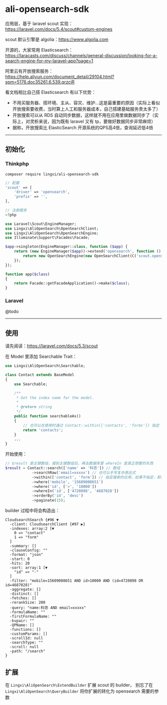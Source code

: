 # ali-opensearch-sdk

应用层，基于 laravel scout 实现：https://laravel.com/docs/5.4/scout#custom-engines

scout 默认引擎是 algolia：https://www.algolia.com

开源的，大家常用 Elasticsearch：https://laracasts.com/discuss/channels/general-discussion/looking-for-a-search-engine-for-my-laravel-app?page=1

阿里云有开放搜索服务：https://help.aliyun.com/document_detail/29104.html?spm=5176.doc35261.6.539.qrzcjR

看文档相比自己搭 Elasticsearch 有以下优势：

- 不用买服务器、搭环境、主从、容灾、维护...这是最重要的原因（实际上看似开放搜索要收费，当时算上人工和服务器成本，自己搭建基础服务贵太多了）
- 开放搜索可以从 RDS 自动同步数据，这样就不用在应用里做数据同步了（实际上，对灵析来说，因为既有 laravel 又有 tp，要做好数据同步非常麻烦）
- 据称，开放搜索比 ElasticSearch 开源系统的QPS高4倍，查询延迟低4倍

---

## 初始化

### Thinkphp

```shell
composer require lingxi/ali-opensearch-sdk
```

```php
// 配置
'scout' => [
    'driver' => 'opensearch',
    'prefix' => '',
],
```

```php
// 注册服务
<?php

use Laravel\Scout\EngineManager;
use Lingxi\AliOpenSearch\OpenSearchClient;
use Lingxi\AliOpenSearch\OpenSearchEngine;
use Illuminate\Support\Facades\Facade;

$app->singleton(EngineManager::class, function ($app) {
    return (new EngineManager($app))->extend('opensearch', function () {
        return new OpenSearchEngine(new OpenSearchClient(C('scout.opensearch')));
    });
});

function app($class)
{
    return Facade::getFacadeApplication()->make($class);
}
```

### Laravel

@todo

---

## 使用

请先阅读：https://laravel.com/docs/5.3/scout

在 Model 里添加 Searchable Trait：

```php
use Lingxi\AliOpenSearch\Searchable;

class Contact extends BaseModel
{
    use Searchable;

    /**
     * Get the index name for the model.
     *
     * @return string
     */
    public function searchableAs()
    {
        // 也可以在使用时通过 Contact::within(['contacts', 'forms']) 指定
        return 'contacts';
    }
    ...
}
```

开始使用：

```php
// $result 是主键数组，搜到主键数组后，再去数据库里 whereIn 查真正想要的东西
$result = Contact::search(['name' => '科忠']) // 数组
            ->searchRaw('email=xxxxx') // 也可以手写复杂表达式
            ->within(['contact', 'form']) // 指定搜索的应用，如果不指定，默认是 model 里指定的
            ->where('mobile', '15609008651')
            ->where('id', ['>', '10000'])
            ->whereIn('id', ['4720898', '4687028'])
            ->orderBy('id', 'desc')
            ->paginate(15);
```

builder 过程中将会构造出：
```
CloudsearchSearch {#96 ▼
  -client: CloudsearchClient {#97 ▶}
  -indexes: array:2 [▼
    0 => "contact"
    1 => "form"
  ]
  -summary: []
  -clauseConfig: ""
  -format: "json"
  -start: 0
  -hits: 20
  -sort: array:1 [▼
    "id" => "-"
  ]
  -filter: "mobile=15609008651 AND id>10000 AND (id=4720898 OR id=4687028)"
  -aggregate: []
  -distinct: []
  -fetches: []
  -rerankSize: 200
  -query: "name:科忠 AND email=xxxxx"
  -formulaName: ""
  -firstFormulaName: ""
  -kvpair: ""
  -QPName: []
  -functions: []
  -customParams: []
  -scrollId: null
  -searchType: ""
  -scroll: null
  -path: "/search"
}
```

## 扩展

在 `Lingxi\AliOpenSearch\ExtendBuilder` 扩展 scout 的 builder，
别忘了在 `Lingxi\AliOpenSearch\QueryBuilder` 将你扩展的转化为 opensearch 需要的参数
